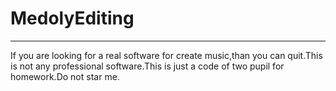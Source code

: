 # MedolyEditing
---

If you are looking for a real software for create music,than you can quit.This is not any professional software.This is just a code of two pupil for homework.Do not star me.
